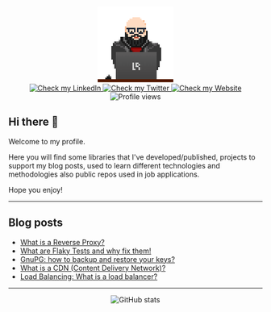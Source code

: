 <div id="header" align="center">
  <img src="avatar-pixel.gif" width="150px" alt="it's me!"/>
</div>
<div id="badges" align="center">
  <a href="https://www.linkedin.com/in/rapatao">
    <img src="https://img.shields.io/badge/LinkedIn-blue?style=for-the-badge&logo=linkedin&logoColor=white" alt="Check my LinkedIn"/>
  </a>
  <a href="https://twitter.com/rapatao">
    <img src="https://img.shields.io/badge/Twitter-blue?style=for-the-badge&logo=twitter&logoColor=white" alt="Check my Twitter"/>
  </a>
  <a href="https://www.rapatao.com">
    <img src="https://img.shields.io/badge/Website-gray?style=for-the-badge&logo=hugo&logoColor=white" alt="Check my Website"/>
  </a>
</div>
<div id="badges-second" align="center">
  <img src="https://komarev.com/ghpvc/?username=rapatao&style=flat-square&color=blue" alt="Profile views"/>
</div>

## Hi there 👋

Welcome to my profile. 

Here you will find some libraries that I've developed/published, projects to support my blog posts, used to learn different technologies and methodologies also public repos used in job applications.

Hope you enjoy!

---

## Blog posts
<!-- BLOG-POST-LIST:START -->
- [What is a Reverse Proxy?](https://www.rapatao.com/posts/2022-10/what-is-a-reverse-proxy/)
- [What are Flaky Tests and why fix them!](https://www.rapatao.com/posts/2022-08/what-are-flaky-tests-and-why-fix-them/)
- [GnuPG: how to backup and restore your keys?](https://www.rapatao.com/posts/2022-07/gnupg-how-to-backup-and-restore-your-keys/)
- [What is a CDN &lpar;Content Delivery Network&rpar;?](https://www.rapatao.com/posts/2022-04/what-is-a-cdn-cdn-content-delivery-network/)
- [Load Balancing: What is a load balancer?](https://www.rapatao.com/posts/2022-02/load-balancing-what-is-a-load-balancer/)
<!-- BLOG-POST-LIST:END -->

---

<div id="stats" align="center">
  <img src="https://github-readme-stats.vercel.app/api?username=rapatao&hide=contribs&count_private=true&show_icons=true&theme=nord" alt="GitHub stats"/>
</div>
